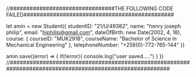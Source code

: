 //################################THE FOLLOWING CODE FAILED##############################################

let amin = new Student({
    studentID: "21/U/49382",
    name: "henry joseph philip",
    email: "hjphilip@gmail.com",
    dateOfBirth: new Date(2002, 4, 18),
    course: {
        courseID: "MUK2918",
        courseName: "Bachelor of Science in Mechanical Engineering"
    },
    telephoneNumber: "+256(0)-772-765-144"
})

amin.save((error) => {
    if(!error){
        console.log("user saved.....")
    }
})
//#########################################################################################################
